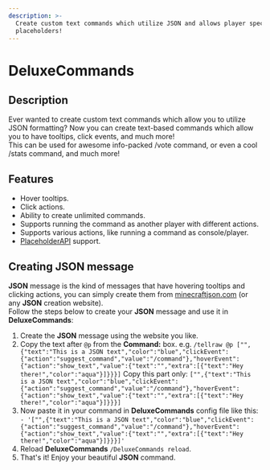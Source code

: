 ```yaml
---
description: >-
  Create custom text commands which utilize JSON and allows player specific
  placeholders!
---
```


# DeluxeCommands

## Description

Ever wanted to create custom text commands which allow you to utilize JSON formatting? Now you can create text-based commands which allow you to have tooltips, click events, and much more!  
This can be used for awesome info-packed /vote command, or even a cool /stats command, and much more!

## Features

* Hover tooltips.
* Click actions.
* Ability to create unlimited commands.
* Supports running the command as another player with different actions.
* Supports various actions, like running a command as console/player.
* [PlaceholderAPI](https://www.spigotmc.org/resources/placeholderapi.6245/) support.

## Creating JSON message

**JSON** message is the kind of messages that have hovering tooltips and clicking actions, you can simply create them from [minecraftjson.com](http://minecraftjson.com/) \(or any **JSON** creation website\).  
Follow the steps below to create your **JSON** message and use it in **DeluxeCommands**:

1. Create the **JSON** message using the website you like.
2. Copy the text after `@p`  from the **Command:** box. e.g.  `/tellraw @p ["",{"text":"This is a JSON text","color":"blue","clickEvent":{"action":"suggest_command","value":"/command"},"hoverEvent":{"action":"show_text","value":{"text":"","extra":[{"text":"Hey there!","color":"aqua"}]}}}]`  Copy this part only: `["",{"text":"This is a JSON text","color":"blue","clickEvent":{"action":"suggest_command","value":"/command"},"hoverEvent":{"action":"show_text","value":{"text":"","extra":[{"text":"Hey there!","color":"aqua"}]}}}]` 
3. Now paste it in your command in **DeluxeCommands** config file like this: `- '["",{"text":"This is a JSON text","color":"blue","clickEvent":{"action":"suggest_command","value":"/command"},"hoverEvent":{"action":"show_text","value":{"text":"","extra":[{"text":"Hey there!","color":"aqua"}]}}}]'` 
4. Reload **DeluxeCommands** `/DeluxeCommands reload`.
5. That's it! Enjoy your beautiful **JSON** command.


